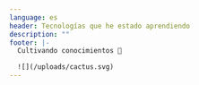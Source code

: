 ```yaml
---
language: es
header: Tecnologías que he estado aprendiendo
description: ""
footer: |-
  Cultivando conocimientos 🧠

  ![](/uploads/cactus.svg)
---
```

